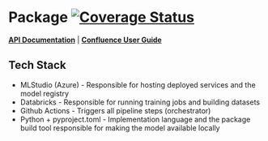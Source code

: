 # Package [![Coverage Status](./.reports/coverage/coverage-badge.svg)](./.reports/coverage/index.html)

[__API Documentation__](https://ds-core-docs.azurewebsites.net/datascience_core.html) | [__Confluence User Guide__](https://247group.atlassian.net/wiki/spaces/247PROD/pages/2818539589/Data+Science+Core)

## Tech Stack

- MLStudio (Azure) - Responsible for hosting deployed services and the model registry
- Databricks - Responsible for running training jobs and building datasets
- Github Actions - Triggers all pipeline steps (orchestrator)
- Python + pyproject.toml - Implementation language and the package build tool responsible for making the model available locally


